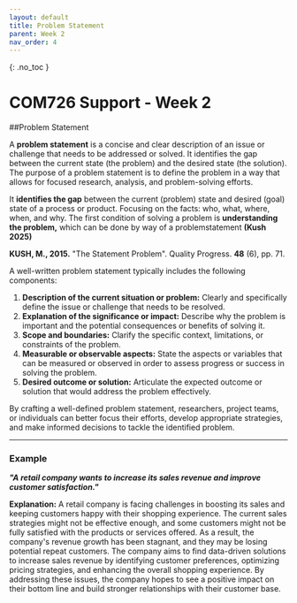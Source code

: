 ```yaml
---
layout: default
title: Problem Statement
parent: Week 2
nav_order: 4
---
```


{: .no_toc }

# COM726 Support - Week 2
##Problem Statement 

A **problem statement** is a concise and clear description of an issue or challenge that needs to be addressed or solved. It identifies the gap between the current state (the problem) and the desired state (the solution). The purpose of a problem statement is to define the problem in a way that allows for focused research, analysis, and problem-solving efforts.

It **identifies the gap** between the current (problem) state and desired (goal) state of a process or product. Focusing on the facts: who, what, where, when, and why. The first condition of solving a problem is **understanding the problem,** which can be done by way of a problemstatement **(Kush 2025)**

**KUSH, M., 2015.** "The Statement Problem". Quality Progress. **48** (6), pp. 71.

A well-written problem statement typically includes the following components:

1. **Description of the current situation or problem:** Clearly and specifically define the issue or challenge that needs to be resolved.
2. **Explanation of the significance or impact:** Describe why the problem is important and the potential consequences or benefits of solving it.
3. **Scope and boundaries:** Clarify the specific context, limitations, or constraints of the problem.
4. **Measurable or observable aspects:** State the aspects or variables that can be measured or observed in order to assess progress or success in solving the problem.
5. **Desired outcome or solution:** Articulate the expected outcome or solution that would address the problem effectively.

By crafting a well-defined problem statement, researchers, project teams, or individuals can better focus their efforts, develop appropriate strategies, and make informed decisions to tackle the identified problem.

------

### Example

***"A retail company wants to increase its sales revenue and improve customer satisfaction."***

**Explanation:** A retail company is facing challenges in boosting its sales and keeping customers happy with their shopping experience. The current sales strategies might not be effective enough, and some customers might not be fully satisfied with the products or services offered. As a result, the company's revenue growth has been stagnant, and they may be losing potential repeat customers. The company aims to find data-driven solutions to increase sales revenue by identifying customer preferences, optimizing pricing strategies, and enhancing the overall shopping experience. By addressing these issues, the company hopes to see a positive impact on their bottom line and build stronger relationships with their customer base.

